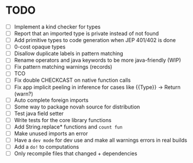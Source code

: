 # TODO

- [ ] Implement a kind checker for types
- [ ] Report that an imported type is private instead of not found
- [ ] Add primitive types to code generation when JEP 401/402 is done
- [ ] 0-cost opaque types
- [ ] Disallow duplicate labels in pattern matching
- [ ] Rename operators and java keywords to be more java-friendly (WIP)
- [ ] Fix pattern matching warnings (records)
- [ ] TCO
- [ ] Fix double CHECKCAST on native function calls
- [ ] Fix app implicit peeling in inference for cases like {{Type}} -> Return (warn?)
- [ ] Auto complete foreign imports
- [ ] Some way to package novah source for distribution
- [ ] Test java field setter
- [ ] Write tests for the core library functions
- [ ] Add String.replace* functions and `count fun`
- [ ] Make unused imports an error
- [ ] Have a `dev mode` for dev use and make all warnings errors in real builds
- [ ] Add a `do!` to computations
- [ ] Only recompile files that changed + dependencies